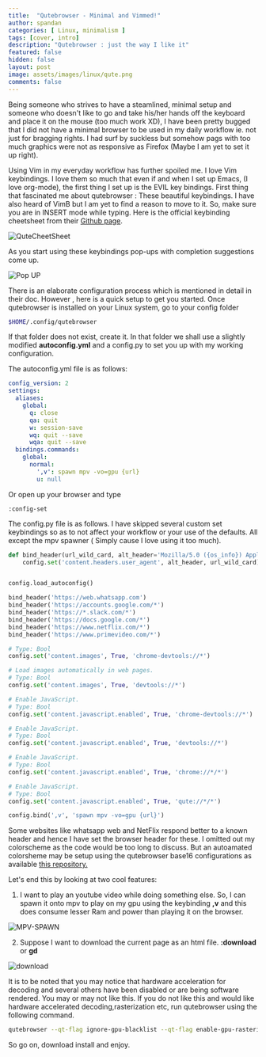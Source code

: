 ```yaml
---
title:  "Qutebrowser - Minimal and Vimmed!"
author: spandan
categories: [ Linux, minimalism ]
tags: [cover, intro]
description: "Qutebrowser : just the way I like it"
featured: false
hidden: false
layout: post
image: assets/images/linux/qute.png
comments: false
---
```

Being someone who strives to have a steamlined, minimal setup and someone who doesn't like to go and take his/her hands off the keyboard and 
place it on the mouse (too much work XD), I have been pretty bugged that I did not have a minimal browser to be used in my daily
workflow ie. not just for bragging rights. I had surf by suckless but somehow pags with too much graphics were not as responsive as 
Firefox (Maybe I am yet to set it up right).

Using Vim in my everyday workflow has further spoiled me. I love Vim keybindings. I love them so much that even if and when I set up Emacs,
(I love org-mode), the first thing I set up is the EVIL key bindings. First thing that fascinated me about qutebrowser : These beautiful
keybindings. I have also heard of VimB but I am yet to find a reason to move to it. So, make sure you are in INSERT mode while typing.
Here is the official keybinding cheetsheet from their <a href="https://github.com/qutebrowser/qutebrowser">Github page</a>.

![QuteCheetSheet](https://i.imgur.com/TnSFUCG.png)

As you start using these keybindings pop-ups with completion suggestions come up.

![Pop UP](https://i.imgur.com/a56sSBC.png)

There is an elaborate configuration process which is mentioned in detail in their doc. However , here is a quick setup to get you started.
Once qutebrowser is installed on your Linux system, go to your config folder 
```bash
$HOME/.config/qutebrowser
```
If that folder does not exist, create it. In that folder we shall use a slightly modified **autoconfig.yml** and a config.py to set you up with 
my working configuration.

The autoconfig.yml file is as follows:

```yml
config_version: 2
settings:
  aliases:
    global:
      q: close
      qa: quit
      w: session-save
      wq: quit --save
      wqa: quit --save
  bindings.commands:
    global:
      normal:
        ',v': spawn mpv -vo=gpu {url}
        u: null

```
Or open up your browser and type 
```vimscript
:config-set
```
The config.py file is as follows. I have skipped several custom set keybindings so as to not affect your workflow or your use of the defaults. All except the mpv spawner ( Simply cause I love using it too much).

```python
def bind_header(url_wild_card, alt_header='Mozilla/5.0 ({os_info}) AppleWebKit/537.36 (KHTML, like Gecko) Chrome/80.0.3987.122 Safari/537.36'):
    config.set('content.headers.user_agent', alt_header, url_wild_card)


config.load_autoconfig()

bind_header('https://web.whatsapp.com')
bind_header('https://accounts.google.com/*')
bind_header('https://*.slack.com/*')
bind_header('https://docs.google.com/*')
bind_header('https://www.netflix.com/*')
bind_header('https://www.primevideo.com/*')

# Type: Bool
config.set('content.images', True, 'chrome-devtools://*')

# Load images automatically in web pages.
# Type: Bool
config.set('content.images', True, 'devtools://*')

# Enable JavaScript.
# Type: Bool
config.set('content.javascript.enabled', True, 'chrome-devtools://*')

# Enable JavaScript.
# Type: Bool
config.set('content.javascript.enabled', True, 'devtools://*')

# Enable JavaScript.
# Type: Bool
config.set('content.javascript.enabled', True, 'chrome://*/*')

# Enable JavaScript.
# Type: Bool
config.set('content.javascript.enabled', True, 'qute://*/*')

config.bind(',v', 'spawn mpv -vo=gpu {url}')

```
Some websites like whatsapp web and NetFlix respond better to a known header and hence I have set the browser header for these. I omitted out my colorscheme as the code would be too long to discuss. But an autoamated colorsheme may be setup using the 
qutebrowser base16 configurations as available <a href="https://github.com/theova/base16-qutebrowser">this repository.</a>

Let's end this by looking at two cool features:

1.  I want to play an youtube video while doing something else. So, I can spawn it onto mpv to play on my gpu using the keybinding
**,v** and this does consume lesser Ram and power than playing it on the browser.

![MPV-SPAWN](https://github.com/spandanji/spandanji.github.io/raw/master/assets/video/qutempv.gif)

2. Suppose I want to download the current page as an html file. **:download** or **gd**

![download](https://github.com/spandanji/spandanji.github.io/raw/master/assets/video/download_page.gif)

It is to be noted that you may notice that hardware acceleration for decoding and several others have been disabled or are being software rendered. You may or may not like this. If you do not like this and would like hardware accelerated decoding,rasterization etc, run qutebrowser using the following command. 
```bash
qutebrowser --qt-flag ignore-gpu-blacklist --qt-flag enable-gpu-rasterization --qt-flag enable-native-gpu-memory-buffers --qt-flag num-raster-threads=4
```
So go on, download install and enjoy.
